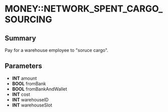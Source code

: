 # MONEY::NETWORK_SPENT_CARGO_SOURCING

## Summary
Pay for a warehouse employee to "soruce cargo".

## Parameters
* **INT** amount
* **BOOL** fromBank
* **BOOL** fromBankAndWallet
* **INT** cost
* **INT** warehouseID
* **INT** warehouseSlot